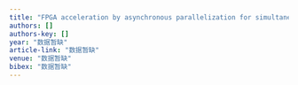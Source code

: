 ```yaml
---
title: "FPGA acceleration by asynchronous parallelization for simultaneous image reconstruction and segmentation based on the Mumford-Shah regularization"
authors: []
authors-key: []
year: "数据暂缺"
article-link: "数据暂缺"
venue: "数据暂缺"
bibex: "数据暂缺"
---
```

